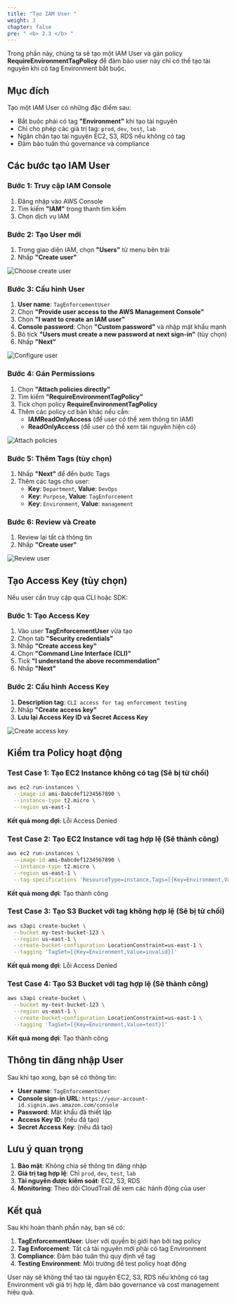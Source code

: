 ```yaml
---
title: "Tạo IAM User "
weight: 3
chapter: false
pre: " <b> 2.3 </b> "
---
```


Trong phần này, chúng ta sẽ tạo một IAM User và gán policy **RequireEnvironmentTagPolicy** để đảm bảo user này chỉ có thể tạo tài nguyên khi có tag Environment bắt buộc.

## Mục đích

Tạo một IAM User có những đặc điểm sau:

- Bắt buộc phải có tag **"Environment"** khi tạo tài nguyên
- Chỉ cho phép các giá trị tag: `prod`, `dev`, `test`, `lab`
- Ngăn chặn tạo tài nguyên EC2, S3, RDS nếu không có tag
- Đảm bảo tuân thủ governance và compliance

## Các bước tạo IAM User

### Bước 1: Truy cập IAM Console

1. Đăng nhập vào AWS Console
2. Tìm kiếm **"IAM"** trong thanh tìm kiếm
3. Chọn dịch vụ IAM

### Bước 2: Tạo User mới

1. Trong giao diện IAM, chọn **"Users"** từ menu bên trái
2. Nhấp **"Create user"**

![Choose create user](/images/2.IAM/005-choosecreateuser.png)

### Bước 3: Cấu hình User

1. **User name**: `TagEnforcementUser`
2. Chọn **"Provide user access to the AWS Management Console"**
3. Chọn **"I want to create an IAM user"**
4. **Console password**: Chọn **"Custom password"** và nhập mật khẩu mạnh
5. Bỏ tick **"Users must create a new password at next sign-in"** (tùy chọn)
6. Nhấp **"Next"**

![Configure user](/images/2.IAM/006-configureuser.png)

### Bước 4: Gán Permissions

1. Chọn **"Attach policies directly"**
2. Tìm kiếm **"RequireEnvironmentTagPolicy"**
3. Tick chọn policy **RequireEnvironmentTagPolicy**
4. Thêm các policy cơ bản khác nếu cần:
   - **IAMReadOnlyAccess** (để user có thể xem thông tin IAM)
   - **ReadOnlyAccess** (để user có thể xem tài nguyên hiện có)

![Attach policies](/images/2.IAM/007-attachpolicies.png)

### Bước 5: Thêm Tags (tùy chọn)

1. Nhấp **"Next"** để đến bước Tags
2. Thêm các tags cho user:
   - **Key**: `Department`, **Value**: `DevOps`
   - **Key**: `Purpose`, **Value**: `TagEnforcement`
   - **Key**: `Environment`, **Value**: `management`

### Bước 6: Review và Create

1. Review lại tất cả thông tin
2. Nhấp **"Create user"**

![Review user](/images/2.IAM/008-reviewuser.png)

## Tạo Access Key (tùy chọn)

Nếu user cần truy cập qua CLI hoặc SDK:

### Bước 1: Tạo Access Key

1. Vào user **TagEnforcementUser** vừa tạo
2. Chọn tab **"Security credentials"**
3. Nhấp **"Create access key"**
4. Chọn **"Command Line Interface (CLI)"**
5. Tick **"I understand the above recommendation"**
6. Nhấp **"Next"**

### Bước 2: Cấu hình Access Key

1. **Description tag**: `CLI access for tag enforcement testing`
2. Nhấp **"Create access key"**
3. **Lưu lại Access Key ID và Secret Access Key**

![Create access key](/images/2.IAM/009-createaccesskey.png)

## Kiểm tra Policy hoạt động

### Test Case 1: Tạo EC2 Instance không có tag (Sẽ bị từ chối)

```bash
aws ec2 run-instances \
  --image-id ami-0abcdef1234567890 \
  --instance-type t2.micro \
  --region us-east-1
```

**Kết quả mong đợi**: Lỗi Access Denied

### Test Case 2: Tạo EC2 Instance với tag hợp lệ (Sẽ thành công)

```bash
aws ec2 run-instances \
  --image-id ami-0abcdef1234567890 \
  --instance-type t2.micro \
  --region us-east-1 \
  --tag-specifications 'ResourceType=instance,Tags=[{Key=Environment,Value=dev}]'
```

**Kết quả mong đợi**: Tạo thành công

### Test Case 3: Tạo S3 Bucket với tag không hợp lệ (Sẽ bị từ chối)

```bash
aws s3api create-bucket \
  --bucket my-test-bucket-123 \
  --region us-east-1 \
  --create-bucket-configuration LocationConstraint=us-east-1 \
  --tagging 'TagSet=[{Key=Environment,Value=invalid}]'
```

**Kết quả mong đợi**: Lỗi Access Denied

### Test Case 4: Tạo S3 Bucket với tag hợp lệ (Sẽ thành công)

```bash
aws s3api create-bucket \
  --bucket my-test-bucket-123 \
  --region us-east-1 \
  --create-bucket-configuration LocationConstraint=us-east-1 \
  --tagging 'TagSet=[{Key=Environment,Value=test}]'
```

**Kết quả mong đợi**: Tạo thành công

## Thông tin đăng nhập User

Sau khi tạo xong, bạn sẽ có thông tin:

- **User name**: `TagEnforcementUser`
- **Console sign-in URL**: `https://your-account-id.signin.aws.amazon.com/console`
- **Password**: Mật khẩu đã thiết lập
- **Access Key ID**: (nếu đã tạo)
- **Secret Access Key**: (nếu đã tạo)

## Lưu ý quan trọng

1. **Bảo mật**: Không chia sẻ thông tin đăng nhập
2. **Giá trị tag hợp lệ**: Chỉ `prod`, `dev`, `test`, `lab`
3. **Tài nguyên được kiểm soát**: EC2, S3, RDS
4. **Monitoring**: Theo dõi CloudTrail để xem các hành động của user

## Kết quả

Sau khi hoàn thành phần này, bạn sẽ có:

1. **TagEnforcementUser**: User với quyền bị giới hạn bởi tag policy
2. **Tag Enforcement**: Tất cả tài nguyên mới phải có tag Environment
3. **Compliance**: Đảm bảo tuân thủ quy định về tag
4. **Testing Environment**: Môi trường để test policy hoạt động

User này sẽ không thể tạo tài nguyên EC2, S3, RDS nếu không có tag Environment với giá trị hợp lệ, đảm bảo governance và cost management hiệu quả.
